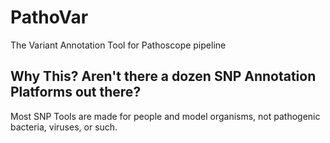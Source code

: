 # PathoVar
The Variant Annotation Tool for Pathoscope pipeline

## Why This? Aren't there a dozen SNP Annotation Platforms out there?
Most SNP Tools are made for people and model organisms, not pathogenic bacteria, viruses, or such. 

